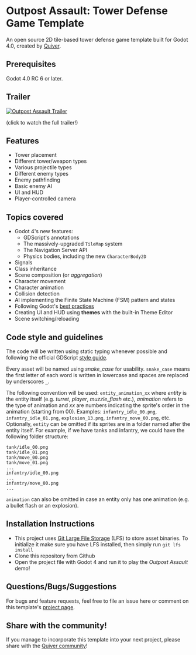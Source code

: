 # Outpost Assault: Tower Defense Game Template
An open source 2D tile-based tower defense game template built for Godot 4.0, created by [Quiver](https://quiver.dev).

## Prerequisites
Godot 4.0 RC 6 or later.

## Trailer
[![Outpost Assault Trailer](https://image.mux.com/48I4Lkdd7d5KKqnv00yq2mtmkj8Miel84c4NBVkUjRLU/animated.gif?start=17&end=24)](http://quiver.dev/assets/game-templates/outpost-assault-tower-defense-godot-4-template/#lg=1&slide=0)

(click to watch the full trailer!)


## Features
- Tower placement
- Different tower/weapon types
- Various projectile types
- Different enemy types
- Enemy pathfinding
- Basic enemy AI
- UI and HUD
- Player-controlled camera

## Topics covered
- Godot 4's new features:
	- GDScript's annotations
	- The massively-upgraded `TileMap` system
	- The Navigation Server API
	- Physics bodies, including the new `CharacterBody2D`
- Signals
- Class inheritance
- Scene composition (or *aggregation*)
- Character movement
- Character animation
- Collision detection
- AI implementing the Finite State Machine (FSM) pattern and states
- Following Godot's [best practices](https://docs.godotengine.org/en/latest/tutorials/best_practices/index.html)
- Creating UI and HUD using **themes** with the built-in Theme Editor
- Scene switching/reloading

## Code style and guidelines
The code will be written using static typing whenever possible and
following the official GDScript [style guide](https://docs.godotengine.org/en/latest/tutorials/scripting/gdscript/gdscript_styleguide.html).

Every asset will be named using *snake_case* for usability.
`snake_case` means the first letter of each word is written in lowercase and spaces are replaced by underscores `_`.

The following convention will be used: `entity_animation_xx` where *entity* is the entity itself (e.g. _turret_, _player_, *muzzle_flash* etc.), 
*animation* refers to the type of animation and _xx_ are numbers indicating the sprite's order in the animation (starting from 00). 
Examples: `infantry_idle_00.png`, `infantry_idle_01.png`, `explosion_13.png`, `infantry_move_00.png`, etc.
Optionally, `entity` can be omitted if its sprites are in a folder named after the entity itself. 
For example, if we have tanks and infantry, we could have the following folder structure:
```
tank/idle_00.png
tank/idle_01.png
tank/move_00.png
tank/move_01.png
...
infantry/idle_00.png
...
infantry/move_00.png
...
```
`animation` can also be omitted in case an entity only has one animation (e.g. a bullet flash or an explosion).

## Installation Instructions
* This project uses [Git Large File Storage](https://git-lfs.github.com/) (LFS) to store asset binaries. To initialize it make sure you have LFS installed, then simply run ```git lfs install```
* Clone this repository from Github
* Open the project file with Godot 4 and run it to play the *Outpost Assault* demo!

## Questions/Bugs/Suggestions
For bugs and feature requests, feel free to file an issue here or comment on this template's [project page](https://quiver.dev/assets/game-templates/outpost-assault-tower-defense-godot-4-template/).

## Share with the community!
If you manage to incorporate this template into your next project, please share with the [Quiver community](https://quiver.dev/)!
